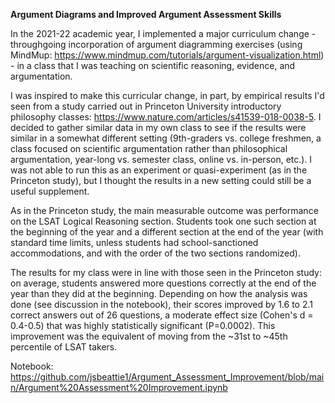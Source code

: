 **Argument Diagrams and Improved Argument Assessment Skills**

In the 2021-22 academic year, I implemented a major curriculum change - throughgoing incorporation of argument diagramming exercises (using 
MindMup: https://www.mindmup.com/tutorials/argument-visualization.html) - in a class that I was teaching on scientific reasoning, evidence, and argumentation.

I was inspired to make this curricular change, in part, by empirical results I'd seen from a study carried out in Princeton University introductory philosophy 
classes: https://www.nature.com/articles/s41539-018-0038-5. I decided to gather similar data in my own class to see if the results were similar in a somewhat 
different setting (9th-graders vs. college freshmen, a class focused on scientific argumentation rather than philosophical argumentation, year-long vs. semester 
class, online vs. in-person, etc.). I was not able to run this as an experiment or quasi-experiment (as in the Princeton study), but I thought the results in a 
new setting could still be a useful supplement.

As in the Princeton study, the main measurable outcome was performance on the LSAT Logical Reasoning section. Students took one such section at the beginning of 
the year and a different section at the end of the year (with standard time limits, unless students had school-sanctioned accommodations, and with the order of 
the two sections randomized).

The results for my class were in line with those seen in the Princeton study: on average, students answered more questions correctly at the end of 
the year than they did at the beginning. Depending on how the analysis was done (see discussion in the notebook), their scores improved by 1.6 to 2.1 correct answers 
out of 26 questions, a moderate effect size (Cohen's d = 0.4-0.5) that was highly statistically significant (P=0.0002). This improvement was the equivalent of moving from the ~31st to ~45th percentile of LSAT takers. 

Notebook: https://github.com/jsbeattie1/Argument_Assessment_Improvement/blob/main/Argument%20Assessment%20Improvement.ipynb
